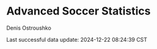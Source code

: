 # Advanced Soccer Statistics
Denis Ostroushko

<!-- gfm -->

Last successful data update: 2024-12-22 08:24:39 CST
